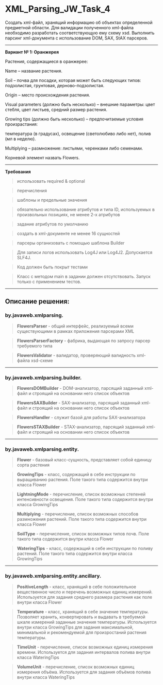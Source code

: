# XML_Parsing_JW_Task_4

Cоздать xml-файл, хранящий информацию об объектах определенной предметной области. Для валидации полученного xml-файла необходимо разработать соответствующую ему схему xsd. Выполнить парсинг xml-документа с использование DOM, SAX, StAX парсеров.

-----

**Вариант № 1: Оранжерея**

Растения, содержащиеся в оранжерее:

Name – название растения.

Soil – почва для посадки, которая может быть следующих типов: подзолистая, грунтовая, дерново-подзолистая.

Origin – место происхождения растения.

Visual рarameters (должно быть несколько) – внешние параметры: цвет стебля, цвет листьев, средний размер растения.

Growing tips (должно быть несколько) – предпочитаемые условия произрастания:

температура (в градусах), освещение (светолюбиво либо нет), полив (мл в неделю).

Multiplying – размножение: листьями, черенками либо семенами.

Корневой элемент назвать Flowers.

-----

**Требования**
> использовать required & optional

> перечисления

> шаблоны и предельные значения

> обязательно использование атрибутов и типа ID, используемых в произвольных позициях, не менее 2-х атрибутов

> задание атрибутов по умолчанию

> создать в xml-документе не менее 16 сущностей

> парсеры организовать с помощью шаблона Builder

> Для записи логов использовать Log4J или Log4J2. Допускается SLF4J.

> Код должен быть покрыт тестами

> Класс с методом main в задании должен отсутствовать. Запуск только с применением тестов.

-----

## Описание решения:


### by.javaweb.xmlparsing.

> **FlowersParser** - общий интерфейс, реализуемый всеми существующими в рамках приложения парсерами XML

> **FlowersParserFactory** - фабрика, выдающая по запросу парсер требуемого типа

> **FlowersValidator** - валидатор, проверяющий валидность xml-файла xsd-схеме

---

### by.javaweb.xmlparsing.builder.

> **FlowersDOMBuilder** - DOM-анализатор, парсящий заданный xml-файл и строящий на основании него список объектов

> **FlowersSAXBuilder** - SAX-анализатор, парсящий заданный xml-файл и строящий на основании него список объектов

> **FlowersHandler** - служит базой для работы SAX-анализатора

> **FlowersSTAXBuilder** - STAX-анализатор, парсящий заданный xml-файл и строящий на основании него список объектов

---

### by.javaweb.xmlparsing.entity.

> **Flower** - базовый класс-сущность, представляет собой единицу сорта растения

> **GrowingTips** - класс, содержащий в себе инструкции по выращиванию растения. Поле такого типа содержится внутри класса Flower

> **LightningMode** - перечисление, список возможных степеней интенсивности освещения. Поле такого типа содержится внутри класса GrowingTips

> **Multiplying** - перечисление, список возможных способов размножения растений. Поле такого типа содержится внутри класса Flower

> **SoilType** - перечисление, список возможных типов почв. Поле такого типа содержится внутри класса Flower

> **WateringTips** - класс, содержащий в себе инструкции по поливу растений. Поле такого типа содержится внутри класса GrowingTips

---

### by.javaweb.xmlparsing.entity.ancillary.

> **PositiveLength** - класс, хранящий в себе положительное вещественное число и перечень возможных единиц измерений. Используется для задания среднего размера растения как поле внутри класса Flower

> **Temperature** - класс, хранящий в себе значение температуры. Позволяет хранить, конвертировать и выдавать в требуемой шкале измерений заданные значения температуры. Используется внутри класса GrowingTips для задания максимальной, минимальной и рекомендуемой для произростаний растения температуры.

> **TimeUnit** - перечисление, список возможных единиц измерения времени. Используется для задания интервалов полива внутри класса WateringTips

> **VolumeUnit** - перечисление, список возможных единиц измерения объёма. Используется для задания объёмов полива внутри класса WateringTips

